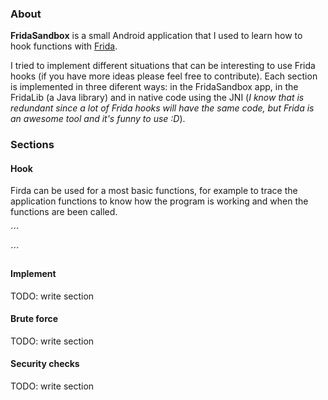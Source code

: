 ### About
**FridaSandbox** is a small Android application that I used to learn how to hook functions with [Frida](https://www.frida.re/ "Frida webpage").

I tried to implement different situations that can be interesting to use Frida hooks (if you have more ideas please feel free to contribute). Each section is implemented in three diferent ways: in the FridaSandbox app, in the FridaLib (a Java library) and in native code using the JNI (*I know that is redundant since a lot of Frida hooks will have the same code, but Frida is an awesome tool and it's funny to use :D*).

### Sections
#### Hook
Firda can be used for a most basic functions, for example to trace the application functions to know how the program is working and when the functions are been called.

´´´

´´´

#### Implement
TODO: write section

#### Brute force
TODO: write section

#### Security checks
TODO: write section
